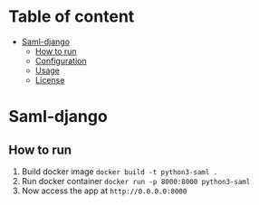 <!-- table of content -->
# Table of content

- [Saml-django](#saml-django)
  - [How to run](#how-to-run)
  - [Configuration](#configuration)
  - [Usage](#usage)
  - [License](#license)

# Saml-django

## How to run

1. Build docker image `docker build -t python3-saml .`
2. Run docker container `docker run -p 8000:8000 python3-saml`
3. Now access the app at `http://0.0.0.0:8000`
